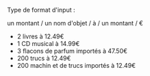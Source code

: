 Type de format d'input :

un montant / un nom d'objet / à / un montant / €

* 2 livres à 12.49€
* 1 CD musical à 14.99€
* 3 flacons de parfum importés à 47.50€
* 200 trucs à 12.49€
* 200 machin et de trucs importés à 12.49€
